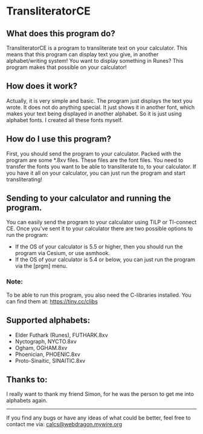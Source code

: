 # TransliteratorCE

## What does this program do?
TransliteratorCE is a program to transliterate text on your calculator. This means that this program can display text you give, in another alphabet/writing system!
You want to display something in Runes? This program makes that possible on your calculator!

## How does it work?
Actually, it is very simple and basic. The program just displays the text you wrote. It does not do anything special. It just shows it in another font, which makes your text being displayed in another alphabet. So it is just using alphabet fonts. I created all these fonts myself.

## How do I use this program?
First, you should send the program to your calculator. Packed with the program are some *.8xv files. These files are the font files. You need to transfer the fonts you want to be able to transliterate to, to your calculator.
If you have it all on your calculator, you can just run the program and start transliterating!

## Sending to your calculator and running the program.
You can easily send the program to your calculator using TiLP or TI-connect CE.
Once you've sent it to your calculator there are two possible options to run the program:
* If the OS of your calculator is 5.5 or higher, then you should run the program via Cesium, or use asmhook.
* If the OS of your calculator is 5.4 or below, you can just run the program via the [prgm] menu.

### Note:
To be able to run this program, you also need the C-libraries installed.
You can find them at: https://tiny.cc/clibs

## Supported alphabets:
* Elder Futhark (Runes), FUTHARK.8xv
* Nyctograph, NYCTO.8xv
* Ogham, OGHAM.8xv
* Phoenician, PHOENIC.8xv
* Proto-Sinaitic, SINAITIC.8xv

## Thanks to:
I really want to thank my friend Simon, for he was the person to get me into alphabets again.

---

If you find any bugs or have any ideas of what could be better, feel free to contact me via: calcs@webdragon.mywire.org
